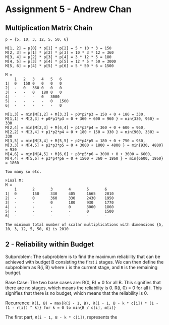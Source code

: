 # Assignment 5 - Andrew Chan
## Multiplication Matrix Chain

```
p = {5, 10, 3, 12, 5, 50, 6}

M[1, 2] = p[0] * p[1] * p[2] = 5 * 10 * 3 = 150
M[2, 3] = p[1] * p[2] * p[3] = 10 * 3 * 12 = 360
M[3, 4] = p[2] * p[3] * p[4] = 3 * 12 * 5 = 180
M[4, 5] = p[3] * p[4] * p[5] = 12 * 5 * 50 = 3000
M[5, 6] = p[4] * p[5] * p[6] = 5 * 50 * 6 = 1500

M = 
    1   2   3   4   5   6
1|  0   150 0   0   0   0
2|  -   0   360 0   0   0
3|  -   -   0   180 0   0
4|  -   -   -   0   3000 
5|  -   -   -   -   0   1500
6|  -   -   -   -   -   0

M[1,3] = min{M[1,2] + M[3,3] + p0*p2*p3 = 150 + 0 + 180 = 330, 
M[1,1] + M[2,3] + p0*p1*p3 = 0 + 360 + 600 = 960 } = min{330, 960} = 330
M[2,4] = min{M[2,3] + M[4,4] + p1*p3*p4 = 360 + 0 + 600 = 960, 
M[2,2] + M[3,4] + p1*p2*p4 = 0 + 180 + 150 = 330 } = min{960, 330} = 330
M[3,5] = min{M[3,4] + M[5,5] + p2*p4*p5 = 180 + 0 + 750 = 930, 
M[3,3] + M[4,5] + p2*p3*p5 = 0 + 3000 + 1800 = 4800 } = min{930, 4800} = 930 
M[4,6] = min{M[4,5] + M[6,6] + p3*p5*p6 = 3000 + 0 + 3600 = 6600, 
M[4,4] + M[5,6] + p3*p4*p6 = 0 + 1500 + 360 = 1860 } = min{6600, 1860} = 1860

Too many so etc.

Final M:
M = 
    1       2       3       4       5       6
1|  0       150     330     405     1665    2010
2|  -       0       360     330     2430    1950
3|  -       -       0       180     930     1770
4|  -       -       -       0       3000    1860
5|  -       -       -       -       0       1500
6|  -       -       -       -       -       -

The minimum total number of scalar multiplications with dimensions {5, 10, 3, 12, 5, 50, 6} is 2010
```

## 2 - Reliability within Budget
Subproblem: The subproblem is to find the maximum reliability that can be achieved with budget B consisting the first `i` stages. We can then define the subproblem as R(i, B) where `i` is the current stage, and `B` is the remaining budget.

Base Case:
The two base cases are:
R(0, B) = 0 for all B. This signifies that there are no stages, which means the reliability is 0.
R(i, 0) = 0 for all i. This signifies that there is no budget, which means that the reliability is 0.

Recurrence:
`R(i, B) = max{R(i - 1, B), R(i - 1, B - k * c[i]) * (1 - (1 - r[i]) ^ k)} for k = 0 to min{B / c[i], m[i]}`

The first part, `R(i - 1, B - k * c[i])`, represents the 